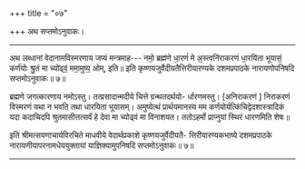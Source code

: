 +++
title = "०७"

+++
अथ सप्तमोऽनुवाकः।
________________________
अथ लब्धानां वेदानामविस्मरणाय जप्यं मन्त्रमाह---
नमो॒ ब्रह्म॑णे धा॒रणं॑ मे अ॒स्त्वनि॑राकरणं धा॒रयि॑ता
भूयासं॒ कर्ण॑योः श्रु॒तं मा च्यो॑ढ्वं॒ ममा॒मुष्य॒ ओम्, इति॥
इति कृष्णयजुर्वेदीयतैत्तिरीयारण्यके दशमप्रपाठके नारायणोपनिषदि सप्तमोऽनुवाकः॥ ७॥

ब्रह्मणे जगत्कारणाय नमोऽस्तु। तत्प्रसादान्मदीये चित्ते ग्रन्थतदर्थयो-
र्धारणमस्तु। [अनिराकरणं ] निराकरणं विस्मरणं यथा न भवति तथा धारयिता भूयासम्। अमुष्येत्थं प्रार्थयमानस्य मम कर्णयोर्यत्किंचिद्वेदशास्त्रादिकं यदा कदाचिदपि श्रुतमासीत्तत्सर्वं हे देवा मा च्योढ्वं मा विनाशयत। ततोऽहर्मो प्राप्नुयां स्थिरं धारणमिति शेषः॥

इति श्रीमत्सयणाचार्यविरचिते माधवीये वेदार्थप्रकाशे कृष्णयजुर्वेदीयतै-
त्तिरीयारण्यकभाष्ये दशमप्रपाठके नारायणीयापरनामधेययुक्तायां
याज्ञिक्यामुपनिषदि सप्तमोऽनुवाकः॥ ७॥
________________________
